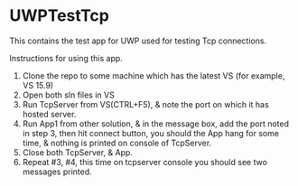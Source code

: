 # UWPTestTcp
This contains the test app for UWP used for testing Tcp connections.

Instructions for using this app.
1.	Clone the repo to some machine which has the latest VS (for example, VS 15.9)
2.	Open both sln files in VS
3.	Run TcpServer from VS(CTRL+F5), & note the port on which it has hosted server.
4.	Run App1 from other solution, & in the message box, add the port noted in step 3, then hit connect button, you should the App hang for some time, & nothing is printed on console of TcpServer.
5.	Close both TcpServer, & App.
6.	Repeat #3, #4, this time on tcpserver console you should see two messages printed.
